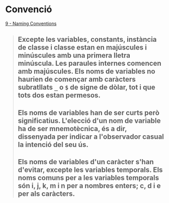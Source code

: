 # Convenció

[9 - Naming Conventions](https://www.oracle.com/java/technologies/javase/codeconventions-namingconventions.html)

> ## Excepte les variables, constants, instància de classe i classe estan en majúscules i minúscules amb una primera lletra minúscula. Les paraules internes comencen amb majúscules. Els noms de variables no haurien de començar amb caràcters subratllats **```_```** o **``$``** de signe de dòlar, tot i que tots dos estan permesos.
> ## 
> ## Els noms de variables han de ser **curts** però **significatius**. L'elecció d'un nom de variable ha de ser **mnemotècnica**, és a dir, dissenyada per **indicar a l'observador casual** la intenció del seu ús.
> ## 
> ## Els noms de variables d'un caràcter s'han d'evitar, excepte les variables temporals. Els noms comuns per a les variables temporals són i, j, k, m i n per a nombres enters; c, d i e per als caràcters.